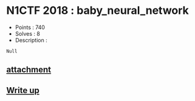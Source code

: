 # N1CTF 2018 : baby_neural_network

- Points : 740
- Solves : 8
- Description :
```
Null
```

## [attachment](baby_neural_network.7z)

## [Write up](writeup.md)
